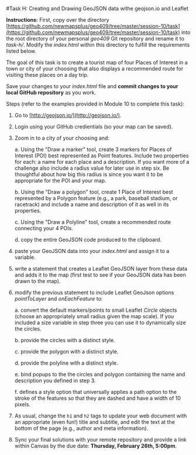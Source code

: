 #Task H: Creating and Drawing GeoJSON data withe geojson.io and Leaflet

**Instructions:** First, copy over the directory [https://github.com/newmapsplus/geo409/tree/master/session-10/task](https://github.com/newmapsplus/geo409/tree/master/session-10/task) into the root directory of your personal *geo409* Git repository and rename it to *task-h/*. Modify the *index.html* within this directory to fulfill the requirements listed below. 

The goal of this task is to create a tourist map of four Places of Interest in a town or city of your choosing that also displays a recommended route for visiting these places on a day trip.

Save your changes to your *index.html* file and **commit changes to your local GitHub repository** as you work.

Steps (refer to the examples provided in Module 10 to complete this task):

1. Go to [http://geojson.io/](http://geojson.io/).

2. Login using your GitHub credientials (so your map can be saved).

3. Zoom in to a city of your choosing and:

    a. Using the "Draw a marker" tool, create 3 markers for Places of Interest (POI) best represented as Point features. Include two properties for each: a name for each place and a description. If you want more of a challenge also include a radius value for later use in step six. Be thoughtful about how big this radius is since you want it to be appropriate for the POI and your map.
    
    b. Using the "Draw a polygon" tool, create 1 Place of Interest best represented by a Polygon feature (e.g., a park, baseball stadium, or racetrack) and include a name and description of it as well in its properties.
    
    c. Using the "Draw a Polyline" tool, create a recommended route connecting your 4 POIs.
    
    d. copy the entire GeoJSON code produced to the clipboard.
    
4. paste your GeoJSON data into your *index.html* and assign it to a variable.

5. write a statement that creates a Leaflet GeoJSON layer from these data and adds it to the map (first test to see if your GeoJSON data has been drawn to the map).

6. modify the previous statement to include Leaflet GeoJson options *pointToLayer* and *onEachFeature* to:
    
    a. convert the default markers/points to small Leaflet *Circle* objects (choose an appropriately small radius given the map scale). If you included a size variable in step three you can use it to dynamically size the circles.
    
    b. provide the circles with a distinct style.
    
    c. provide the polygon with a distinct style.
    
    d. provide the polyline with a distinct style.
    
    e. bind popups to the the circles and polygon containing the name and description you defined in step 3.
    
    f. defines a style option that universally applies a path option to the stroke of the features so that they are dashed and have a width of 10 pixels.

7. As usual, change the `h1` and `h2` tags to update your web document with an appropriate (even fun!) title and subtitle, and edit the text at the bottom of the page (e.g., author and meta information).

8. Sync your final solutions with your remote repository and provide a link within Canvas by the due date: **Thursday, February 26th, 5:00pm**.
